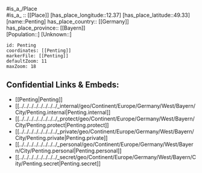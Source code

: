 ﻿---
location: [49.33,12.37] 
mapzoom: [7,12] 
mapmarker: city 
type: City
tags:
- geo/City


SpocWebEntityId: 33296
isDeleted: false
confidential: public

---
#is_a_/Place  
#is_a_ :: [[Place]] 
[has_place_longitude::12.37] 
[has_place_latitude::49.33] 
[name::Penting] 
has_place_country:: [[Germany]]  
has_place_province:: [[Bayern]]  
[Population::] 
[Unknown::] 


```leaflet
id: Penting
coordinates: [[Penting]] 
markerFile: [[Penting]] 
defaultZoom: 11 
maxZoom: 18
```


## Confidential Links & Embeds: 
- [[Penting|Penting]]  
- [[../../../../../../../../_internal/geo/Continent/Europe/Germany/West/Bayern/City/Penting.internal|Penting.internal]] 
- [[../../../../../../../../_protect/geo/Continent/Europe/Germany/West/Bayern/City/Penting.protect|Penting.protect]] 
- [[../../../../../../../../_private/geo/Continent/Europe/Germany/West/Bayern/City/Penting.private|Penting.private]] 
- [[../../../../../../../../_personal/geo/Continent/Europe/Germany/West/Bayern/City/Penting.personal|Penting.personal]] 
- [[../../../../../../../../_secret/geo/Continent/Europe/Germany/West/Bayern/City/Penting.secret|Penting.secret]] 
